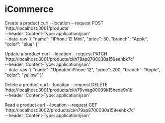 # iCommerce

Create a product
curl --location --request POST 'http://localhost:3001/products' \
--header 'Content-Type: application/json' \
--data-raw '{
"name": "iPhone 12 Mini",
"price": 50,
"branch": "Apple",
"color": "blue"
}'

Update a product
curl --location --request PATCH 'http://localhost:3001/products/ckh79ap8700030a159eehbk7c' \
--header 'Content-Type: application/json' \
--data-raw '{
"name": "Updated iPhone 12",
"price": 200,
"branch": "Apple",
"color": "yellow"
}'

Delete a product
curl --location --request DELETE 'http://localhost:3001/products/ckh79vnag00009k15heoe9s1b' \
--header 'Content-Type: application/json'

Read a product
curl --location --request GET 'http://localhost:3002/products/ckh79ap8700030a159eehbk7c' \
--header 'Content-Type: application/json'
